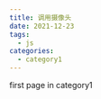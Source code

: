 ```yaml
---
title: 调用摄像头
date: 2021-12-23
tags:
  - js
categories:
  - category1
---
```


first page in category1

<template>
  <div id="app">
    <div class="show">
      <video id="video" style="width: 50%; height: auto"></video>
      <video id="video2" style="width: 50%; height: auto"></video>
      <canvas id="canvas"></canvas>
    </div>
    <div class="button">
      <button id="live">直播</button>
      <button id="snap">截图</button>
      <button id="record">录制</button>
      <button id="stop">停止录制返回blob</button>
      <a id="download">下载</a>
    </div>
  </div>
</template>

<script>
export default {
  name: "App",
  components: {},
  mounted() {
    console.log("hello");

    var video = document.getElementById("video");
    var video2 = document.getElementById("video2");
    var canvas = document.getElementById("canvas");
    var record = document.getElementById("record");
    var stop = document.getElementById("stop");
    var ctx = canvas.getContext("2d");
    var width = 163;
    var height = 122;
    var chunks = [];
    canvas.width = width;
    canvas.height = height;
    function liveVideo() {
      // var URL = window.URL || window.webkitURL; // 获取到window.URL对象

      // 想要获取一个最接近 1280x720 的相机分辨率
      var constraints = { audio: true, video: { width: 1280, height: 720 } };

      navigator.mediaDevices
        .getUserMedia(constraints)
        .then(function (stream) {
          var video = document.querySelector("video");
          video.srcObject = stream;
          document
            .getElementById("snap")
            .addEventListener("click", function () {
              ctx.drawImage(video, 0, 0, width, height);
              var url = canvas.toDataURL("image/png");
              document.getElementById("download").href = url;
              document.getElementById("download").download =url;
            });
          var mediaRecorder = new MediaRecorder(stream);

          record.onclick = function () {
            mediaRecorder.start();
            console.log(mediaRecorder.state);
            console.log("recorder started");
            record.style.background = "red";
            record.style.color = "black";
          };
          stop.onclick = function () {
            mediaRecorder.stop();
            console.log(mediaRecorder.state);
            console.log("recorder stopped");
            record.style.background = "";
            record.style.color = "";
          };
          mediaRecorder.onstop = function (e) {
            console.log("data available after MediaRecorder.stop() called.");

            video2.controls = true;
            var blob = new Blob(chunks, { type: "audio/ogg; codecs=opus" });
            chunks = [];
            var audioURL = window.URL.createObjectURL(blob);
            video2.src = audioURL;
            video2.play();
            console.log("recorder stopped", audioURL);

          };
          mediaRecorder.ondataavailable = function (e) {
            console.log("ondataavailable", e);
            chunks.push(e.data);
          };
          video.onloadedmetadata = function (e) {
            video.play();
          };
        })
        .catch(function (err) {
          console.log(err.name + ": " + err.message);
        }); // 总是在最后检查错误
    }
    document.getElementById("live").addEventListener("click", function () {
      liveVideo();
    });
  },
};
</script>

<style>
#app {
  font-family: Avenir, Helvetica, Arial, sans-serif;
  -webkit-font-smoothing: antialiased;
  -moz-osx-font-smoothing: grayscale;
  text-align: center;
  color: #2c3e50;
  margin-top: 60px;
}
.show {
  height: 100%;
  display: flex;
  flex-wrap: wrap;
  justify-content: space-around;
}
#video,
#canvas {
  transform: rotateY(180deg);
}
</style>
